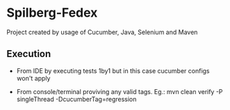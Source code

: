 # Spilberg-Fedex

Project created by usage of Cucumber, Java, Selenium and Maven 

Execution
----
- From IDE by executing tests 1by1 but in this case cucumber configs won't apply

- From console/terminal proviving any valid tags. Eg.: mvn clean verify -P singleThread -DcucumberTag=regression

